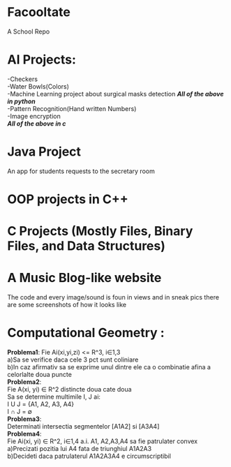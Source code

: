 # Facooltate
A School Repo
# AI Projects:
-Checkers  
-Water Bowls(Colors)  
-Machine Learning project about surgical masks detection
***All of the above in python***  
-Pattern Recognition(Hand written Numbers)  
-Image encryption  
***All of the above in c***
# Java Project  
An app for students requests to the secretary room  
# OOP projects in C++
# C Projects (Mostly Files, Binary Files, and Data Structures)
# A Music Blog-like website  
The code and every image/sound is foun in views and in sneak pics there are   some screenshots of how it looks like
# Computational Geometry :  
**Problema1**:
Fie Ai(xi,yi,zi) <= R^3, i∈1,3  
a)Sa se verifice daca cele 3 pct sunt coliniare  
b)In caz afirmativ sa se exprime unul dintre ele ca o combinatie afina a celorlalte doua puncte  
**Problema2**:  
Fie A(xi, yi) ∈ R^2 distincte doua cate doua  
Sa se determine multimile I, J ai:  
I U J = {A1, A2, A3, A4}  
I ∩ J = ∅   
**Problema3**:  
Determinati intersectia segmentelor [A1A2] si [A3A4]  
**Problema4**:  
Fie Ai(xi, yi) ∈ R^2, i∈1,4  a.i. A1, A2,A3,A4 sa fie patrulater convex  
a)Precizati pozitia lui A4 fata de triunghiul A1A2A3  
b)Decideti daca patrulaterul A1A2A3A4 e circumscriptibil
